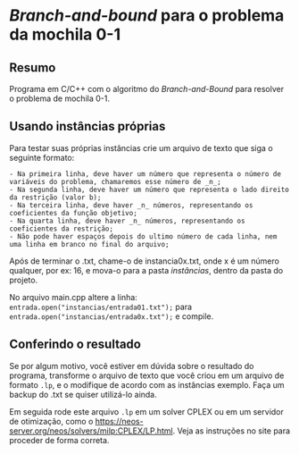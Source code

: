 # **_Branch-and-bound_ para o problema da mochila 0-1**

## **Resumo**

Programa em C/C++ com o algoritmo do _Branch-and-Bound_ para resolver o problema de mochila 0-1.

## Usando instâncias próprias

Para testar suas próprias instâncias crie um arquivo de texto que siga o seguinte formato:

    - Na primeira linha, deve haver um número que representa o número de variáveis do problema, chamaremos esse número de _n_;     
    - Na segunda linha, deve haver um número que representa o lado direito da restrição (valor b);
    - Na terceira linha, deve haver _n_ números, representando os coeficientes da função objetivo;
    - Na quarta linha, deve haver _n_ números, representando os coeficientes da restrição;
    - Não pode haver espaços depois do ultimo número de cada linha, nem uma linha em branco no final do arquivo;

Após de terminar o .txt, chame-o de instancia0x.txt, onde x é um número qualquer, por ex: 16, e mova-o para a pasta _instâncias_, dentro da pasta do projeto.

No arquivo main.cpp altere a linha: `entrada.open("instancias/entrada01.txt");` para `entrada.open("instancias/entrada0x.txt");` e compile.

## Conferindo o resultado

Se por algum motivo, você estiver em dúvida sobre o resultado do programa, transforme o arquivo de texto que você criou em um arquivo de formato `.lp`, e o modifique de acordo com as instâncias exemplo. Faça um backup do .txt se quiser utilizá-lo ainda.

Em seguida rode este arquivo `.lp` em um solver CPLEX ou em um servidor de otimização, como o https://neos-server.org/neos/solvers/milp:CPLEX/LP.html. Veja as instruções no site para proceder de forma correta.
